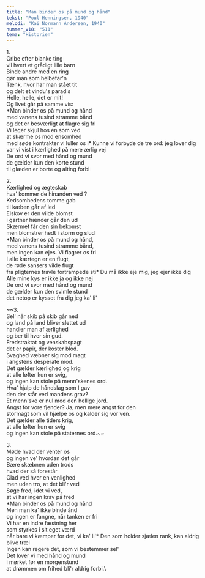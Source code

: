 ```yaml
---
title: "Man binder os på mund og hånd"
tekst: "Poul Henningsen, 1940"
melodi: "Kai Normann Andersen, 1940"
nummer_v18: "511"
tema: "Historien"
---
```

1\.\
Gribe efter blanke ting\
vil hvert et grådigt lille barn\
Binde andre med en ring\
gør man som helbefar'n\
Tænk, hvor har man stået tit\
og delt et vindu's paradis\
Helle, helle, det er mit!\
Og livet går på samme vis:\
*Man binder os på mund og hånd\
med vanens tusind stramme bånd\
og det er besværligt at flagre sig fri\
Vi leger skjul hos en som ved\
at skærme os mod ensomhed\
med søde kontrakter vi luller os i\*
Kunne vi forbyde de tre ord: jeg lover dig\
var vi vist i kærlighed på mere ærlig vej\
De ord vi svor med hånd og mund\
de gælder kun den korte stund\
til glæden er borte og alting forbi

2\.\
Kærlighed og ægteskab\
hva' kommer de hinanden ved ?\
Kedsomhedens tomme gab\
til kæben går af led\
Elskov er den vilde blomst\
i gartner hænder går den ud\
Skærmet får den sin bekomst\
men blomstrer hedt i storm og slud\
*Man binder os på mund og hånd,\
med vanens tusind stramme bånd,\
men ingen kan ejes. Vi flagrer os fri\
I alle kærtegn er en flugt,\
de røde sansers vilde flugt\
fra pligternes travle fortrampede sti\*
Du må ikke eje mig, jeg ejer ikke dig\
Alle mine kys er ikke ja og ikke nej\
De ord vi svor med hånd og mund\
de gælder kun den svimle stund\
det netop er kysset fra dig jeg ka' li'

~~3\.\
Sel' når skib på skib går ned\
og land på land bliver slettet ud\
handler man af ærlighed\
og ber til hver sin gud.\
Fredstraktat og venskabspagt\
det er papir, der koster blod.\
Svaghed væbner sig mod magt\
i angstens desperate mod.\
Det gælder kærlighed og krig\
at alle løfter kun er svig,\
og ingen kan stole på menn'skenes ord.\
Hva' hjalp de håndslag som I gav\
den der står ved mandens grav?\
Et menn'ske er nul mod den hellige jord.\
Angst for vore fjender? Ja, men mere angst for den\
stormagt som vil hjælpe os og kalder sig vor ven.\
Det gælder alle tiders krig,\
at alle løfter kun er svig\
og ingen kan stole på staternes ord.\~~

3\.\
Møde hvad der venter os\
og ingen ve' hvordan det går\
Bære skæbnen uden trods\
hvad der så forestår\
Glad ved hver en venlighed\
men uden tro, at det bli'r ved\
Søge fred, idet vi ved,\
at vi har ingen krav på fred\
*Man binder os på mund og hånd\
Men man ka' ikke binde ånd\
og ingen er fangne, når tanken er fri\
Vi har en indre fæstning her\
som styrkes i sit eget værd\
når bare vi kæmper for det, vi ka' li'\*
Den som holder sjælen rank, kan aldrig blive træl\
Ingen kan regere det, som vi bestemmer sel'\
Det lover vi med hånd og mund\
i mørket før en morgenstund\
at drømmen om frihed bli'r aldrig forbi.\
